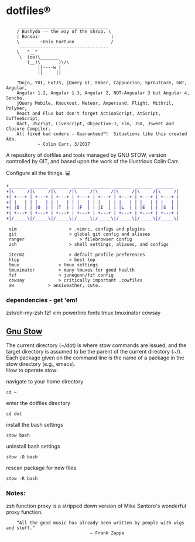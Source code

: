 # **dotfiles®** #

		 __________________________________
		/ Bushydo -- the way of the shrub. \
		| Bonsai! 							|
		\        ~Unix Fortune              /
		 ----------------------------------
        \   ^__^
         \  (oo)\_______
            (__)\       )\/\
                ||----w |
                ||     ||

		"Dojo, YUI, ExtJS, jQuery UI, Ember, Cappuccino, SproutCore, GWT, Angular, 
		Angular 1.2, Angular 1.3, Angular 2, NOT-Angualar 3 but Angular 4, Sencha, 
		jQuery Mobile, Knockout, Meteor, Ampersand, Flight, Mithril, Polymer, 
		React and Flux but don't forget ActionScript, AtScript, CoffeeScript, 
		Dart, JScript, LiveScript, Objective-J, Elm, JSX, JSweet and  Closure Compiler.
		All fixed bad coders - Guaranteed™!  Situations like this created Ada.
				~ Colin Carr, 3/2017

  
A repository of dotfiles and tools managed by GNU STOW, version controlled by GIT, and based upon the work of the illustrious Colin Carr. 

Configure all the things. 💻


```diff
+_______ _______ _______ _______ _______ _______ _______ _______
+|\     /|\     /|\     /|\     /|\     /|\     /|\     /|\     /|
+| +---+ | +---+ | +---+ | +---+ | +---+ | +---+ | +---+ | +---+ |
+| |   | | |   | | |   | | |   | | |   | | |   | | |   | | |   | |
+| |D  | | |O  | | |T  | | |F  | | |I  | | |L  | | |E  | | |S  | |
+| +---+ | +---+ | +---+ | +---+ | +---+ | +---+ | +---+ | +---+ |
+|/_____\|/_____\|/_____\|/_____\|/_____\|/_____\|/_____\|/_____\|

```
```
 vim          			> .vimrc, configs and plugins
 git            		> global git config and aliases
 ranger             		> filebrowser config
 zsh           			> shell settings, aliases, and configs

 iterm2         		> default profile preferences
 htop           		> best top
 tmux				> tmux settings
 tmuxinator			> many tmuxes for good health
 fzf				> junegunn/fzf config
 cowsay				> critically important .cowfiles
 aw				> ansiweather, cute.

```


### dependencies - get 'em! ###

zsh/oh-my-zsh
fzf
vim
powerline fonts
tmux
tmuxinator
cowsay


[Gnu Stow](http://www.gnu.org/software/stow/manual/stow.html)
-------------------------------------------------------------
The current directory (~/dot) is where stow commands are issued, and the target directory is assumed to be the parent of the current directory (~/). Each package given on the command line is the name of a package in the stow directory (e.g., emacs).  
How to operate stow:

navigate to your home directory

`cd ~`

enter the dotfiles directory

`cd dot`

install the bash settings

`stow bash`

uninstall bash settings

`stow -D bash`

rescan package for new files

`stow -R bash`


### Notes: ###
zsh function proxy is a stripped down version of Mike Santoro's wonderful proxy function.



		“All the good music has already been written by people with wigs and stuff.” 
		                            ― Frank Zappa




